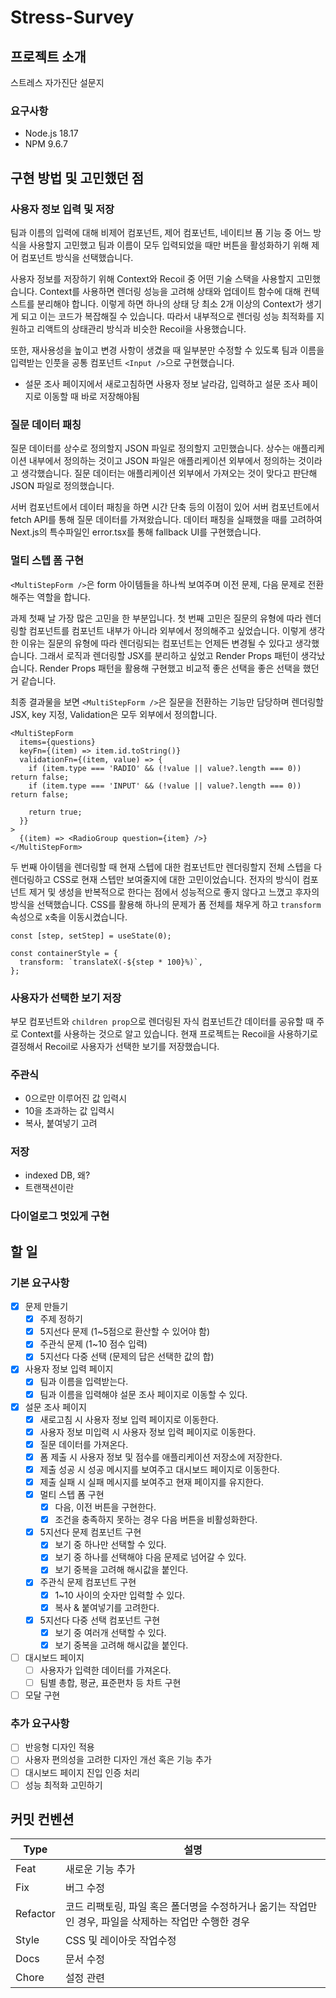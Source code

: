 # Stress-Survey

## 프로젝트 소개

스트레스 자가진단 설문지

### 요구사항

- Node.js 18.17
- NPM 9.6.7

## 구현 방법 및 고민했던 점

### 사용자 정보 입력 및 저장

팀과 이름의 입력에 대해 비제어 컴포넌트, 제어 컴포넌트, 네이티브 폼 기능 중 어느 방식을 사용할지 고민했고 팀과 이름이 모두 입력되었을 때만 버튼을 활성화하기 위해 제어 컴포넌트 방식을 선택했습니다.

사용자 정보를 저장하기 위해 Context와 Recoil 중 어떤 기술 스택을 사용할지 고민했습니다. Context를 사용하면 렌더링 성능을 고려해 상태와 업데이트 함수에 대해 컨텍스트를 분리해야 합니다. 이렇게 하면 하나의 상태 당 최소 2개 이상의 Context가 생기게 되고 이는 코드가 복잡해질 수 있습니다. 따라서 내부적으로 렌더링 성능 최적화를 지원하고 리액트의 상태관리 방식과 비슷한 Recoil을 사용했습니다.

또한, 재사용성을 높이고 변경 사항이 생겼을 때 일부분만 수정할 수 있도록 팀과 이름을 입력받는 인풋을 공통 컴포넌트 `<Input />`으로 구현했습니다.

- 설문 조사 페이지에서 새로고침하면 사용자 정보 날라감, 입력하고 설문 조사 페이지로 이동할 때 바로 저장해야됨

### 질문 데이터 패칭

질문 데이터를 상수로 정의할지 JSON 파일로 정의할지 고민했습니다. 상수는 애플리케이션 내부에서 정의하는 것이고 JSON 파일은 애플리케이션 외부에서 정의하는 것이라고 생각했습니다. 질문 데이터는 애플리케이션 외부에서 가져오는 것이 맞다고 판단해 JSON 파일로 정의했습니다.

서버 컴포넌트에서 데이터 패칭을 하면 시간 단축 등의 이점이 있어 서버 컴포넌트에서 fetch API를 통해 질문 데이터를 가져왔습니다. 데이터 패칭을 실패했을 때를 고려하여 Next.js의 특수파일인 error.tsx를 통해 fallback UI를 구현했습니다.

### 멀티 스텝 폼 구현

`<MultiStepForm />`은 form 아이템들을 하나씩 보여주며 이전 문제, 다음 문제로 전환해주는 역할을 합니다.

과제 첫째 날 가장 많은 고민을 한 부분입니다. 첫 번째 고민은 질문의 유형에 따라 렌더링할 컴포넌트를 컴포넌트 내부가 아니라 외부에서 정의해주고 싶었습니다. 이렇게 생각한 이유는 질문의 유형에 따라 렌더링되는 컴포넌트는 언제든 변경될 수 있다고 생각했습니다. 그래서 로직과 렌더링할 JSX를 분리하고 싶었고 Render Props 패턴이 생각났습니다. Render Props 패턴을 활용해 구현했고 비교적 좋은 선택을 좋은 선택을 했던거 같습니다.

최종 결과물을 보면 `<MultiStepForm />`은 질문을 전환하는 기능만 담당하며 렌더링할 JSX, key 지정, Validation은 모두 외부에서 정의합니다.

```tsx
<MultiStepForm
  items={questions}
  keyFn={(item) => item.id.toString()}
  validationFn={(item, value) => {
    if (item.type === 'RADIO' && (!value || value?.length === 0)) return false;
    if (item.type === 'INPUT' && (!value || value?.length === 0)) return false;

    return true;
  }}
>
  {(item) => <RadioGroup question={item} />}
</MultiStepForm>
```

두 번째 아이템을 렌더링할 때 현재 스텝에 대한 컴포넌트만 렌더링할지 전체 스텝을 다 렌더링하고 CSS로 현재 스텝만 보여줄지에 대한 고민이었습니다. 전자의 방식이 컴포넌트 제거 및 생성을 반복적으로 한다는 점에서 성능적으로 좋지 않다고 느꼈고 후자의 방식을 선택했습니다. CSS를 활용해 하나의 문제가 폼 전체를 채우게 하고 `transform` 속성으로 x축을 이동시켰습니다.

```tsx
const [step, setStep] = useState(0);

const containerStyle = {
  transform: `translateX(-${step * 100}%)`,
};
```

### 사용자가 선택한 보기 저장

부모 컴포넌트와 `children prop`으로 렌더링된 자식 컴포넌트간 데이터를 공유할 때 주로 Context를 사용하는 것으로 알고 있습니다. 현재 프로젝트는 Recoil을 사용하기로 결정해서 Recoil로 사용자가 선택한 보기를 저장했습니다.

### 주관식

- 0으로만 이루어진 값 입력시
- 10을 초과하는 값 입력시
- 복사, 붙여넣기 고려

### 저장

- indexed DB, 왜?
- 트랜잭션이란

### 다이얼로그 멋있게 구현

## 할 일

### 기본 요구사항

- [x] 문제 만들기
  - [x] 주제 정하기
  - [x] 5지선다 문제 (1~5점으로 환산할 수 있어야 함)
  - [x] 주관식 문제 (1~10 점수 입력)
  - [x] 5지선다 다중 선택 (문제의 답은 선택한 값의 합)
- [x] 사용자 정보 입력 페이지
  - [x] 팀과 이름을 입력받는다.
  - [x] 팀과 이름을 입력해야 설문 조사 페이지로 이동할 수 있다.
- [x] 설문 조사 페이지
  - [x] 새로고침 시 사용자 정보 입력 페이지로 이동한다.
  - [x] 사용자 정보 미입력 시 사용자 정보 입력 페이지로 이동한다.
  - [x] 질문 데이터를 가져온다.
  - [x] 폼 제출 시 사용자 정보 및 점수를 애플리케이션 저장소에 저장한다.
  - [x] 제출 성공 시 성공 메시지를 보여주고 대시보드 페이지로 이동한다.
  - [x] 제출 실패 시 실패 메시지를 보여주고 현재 페이지를 유지한다.
  - [x] 멀티 스텝 폼 구현
    - [x] 다음, 이전 버튼을 구현한다.
    - [x] 조건을 충족하지 못하는 경우 다음 버튼을 비활성화한다.
  - [x] 5지선다 문제 컴포넌트 구현
    - [x] 보기 중 하나만 선택할 수 있다.
    - [x] 보기 중 하나를 선택해야 다음 문제로 넘어갈 수 있다.
    - [x] 보기 중복을 고려해 해시값을 붙인다.
  - [x] 주관식 문제 컴포넌트 구현
    - [x] 1~10 사이의 숫자만 입력할 수 있다.
    - [x] 복사 & 붙여넣기를 고려한다.
  - [x] 5지선다 다중 선택 컴포넌트 구현
    - [x] 보기 중 여러개 선택할 수 있다.
    - [x] 보기 중복을 고려해 해시값을 붙인다.
- [ ] 대시보드 페이지
  - [ ] 사용자가 입력한 데이터를 가져온다.
  - [ ] 팀별 총합, 평균, 표준편차 등 차트 구현
- [ ] 모달 구현

### 추가 요구사항

- [ ] 반응형 디자인 적용
- [ ] 사용자 편의성을 고려한 디자인 개선 혹은 기능 추가
- [ ] 대시보드 페이지 진입 인증 처리
- [ ] 성능 최적화 고민하기

## 커밋 컨벤션

| Type     | 설명                                                                                                  |
| -------- | ----------------------------------------------------------------------------------------------------- |
| Feat     | 새로운 기능 추가                                                                                      |
| Fix      | 버그 수정                                                                                             |
| Refactor | 코드 리팩토링, 파일 혹은 폴더명을 수정하거나 옮기는 작업만인 경우, 파일을 삭제하는 작업만 수행한 경우 |
| Style    | CSS 및 레이아웃 작업수정                                                                              |
| Docs     | 문서 수정                                                                                             |
| Chore    | 설정 관련                                                                                             |
